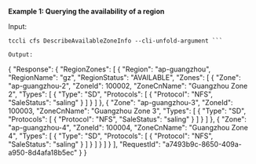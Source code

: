 **Example 1: Querying the availability of a region**



Input: 

```
tccli cfs DescribeAvailableZoneInfo --cli-unfold-argument ```

Output: 
```
{
    "Response": {
        "RegionZones": [
            {
                "Region": "ap-guangzhou",
                "RegionName": "gz",
                "RegionStatus": "AVAILABLE",
                "Zones": [
                    {
                        "Zone": "ap-guangzhou-2",
                        "ZoneId": 100002,
                        "ZoneCnName": "Guangzhou Zone 2",
                        "Types": [
                            {
                                "Type": "SD",
                                "Protocols": [
                                    {
                                        "Protocol": "NFS",
                                        "SaleStatus": "saling"
                                    }
                                ]
                            }
                        ]
                    },
                    {
                        "Zone": "ap-guangzhou-3",
                        "ZoneId": 100003,
                        "ZoneCnName": "Guangzhou Zone 3",
                        "Types": [
                            {
                                "Type": "SD",
                                "Protocols": [
                                    {
                                        "Protocol": "NFS",
                                        "SaleStatus": "saling"
                                    }
                                ]
                            }
                        ]
                    },
                    {
                        "Zone": "ap-guangzhou-4",
                        "ZoneId": 100004,
                        "ZoneCnName": "Guangzhou Zone 4",
                        "Types": [
                            {
                                "Type": "SD",
                                "Protocols": [
                                    {
                                        "Protocol": "NFS",
                                        "SaleStatus": "saling"
                                    }
                                ]
                            }
                        ]
                    }
                ]
            }
        ],
        "RequestId": "a7493b9c-8650-409a-a950-8d4afa18b5ec"
    }
}
```

